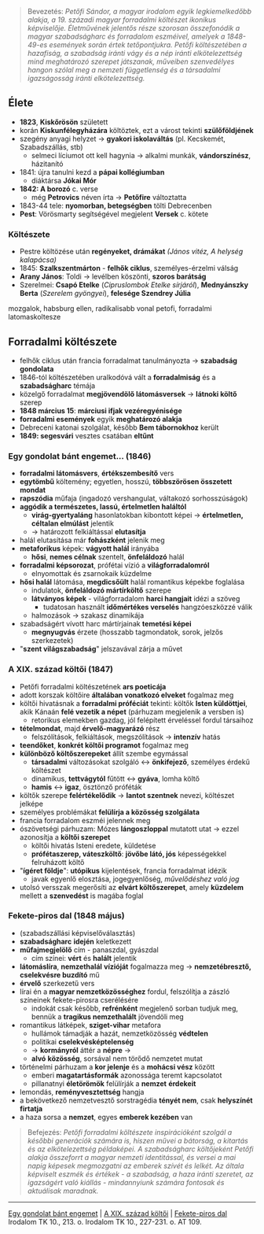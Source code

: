 > Bevezetés:
> *Petőfi Sándor, a magyar irodalom egyik legkiemelkedőbb alakja, a 19. századi magyar forradalmi költészet ikonikus képviselője. Életművének jelentős része szorosan összefonódik a magyar szabadságharc és forradalom eszméivel, amelyek a 1848-49-es események során értek tetőpontjukra. Petőfi költészetében a hazafiság, a szabadság iránti vágy és a nép iránti elkötelezettség mind meghatározó szerepet játszanak, műveiben szenvedélyes hangon szólal meg a nemzeti függetlenség és a társadalmi igazságosság iránti elkötelezettség.*
## Élete
- **1823**, **Kiskőrösön** született
- korán **Kiskunfélegyházára** költöztek, ezt a várost tekinti **szülőföldjének**
- szegény anyagi helyzet -> **gyakori iskolaváltás** (pl. Kecskemét, Szabadszállás, stb)
	- selmeci líciumot ott kell hagynia -> alkalmi munkák, **vándorszínész**, házitanító
- 1841: újra tanulni kezd a **pápai kollégiumban**
	- diáktársa **Jókai Mór**
- **1842: A borozó** c. verse
	- még **Petrovics** néven írta -> **Petőfire** változtatta 
- 1843-44 tele: **nyomorban, betegségben** tölti Debrecenben
- **Pest**: Vörösmarty segítségével megjelent **Versek** c. kötete
### Költészete
- Pestre költözése után **regényeket, drámákat** *(János vitéz, A helység kalapácsa)*
- 1845: **Szalkszentmárton** - **felhők ciklus**, személyes-érzelmi válság 
- **Arany János**: Toldi -> levélben köszönti, **szoros barátság**
- Szerelmei: **Csapó Etelke** (*Cipruslombok Etelke sírjáról*), **Mednyánszky Berta** (*Szerelem gyöngyei*), **felesége Szendrey Júlia**

mozgalok, habsburg ellen, radikalisabb vonal petofi, forradalmi latomaskoltesze
## Forradalmi költészete
- felhők ciklus után francia forradalmat tanulmányozta -> **szabadság gondolata**
- 1846-tól költészetében uralkodóvá vált a **forradalmiság** és a **szabadságharc** témája
- közelgő forradalmat **megjövendölő látomásversek** -> **látnoki költő** szerep
- **1848 március 15**: **márciusi ifjak vezéregyénisége**
- **forradalmi események** egyik **meghatározó alakja**
- Debreceni katonai szolgálat, később **Bem tábornokhoz** került
- **1849: segesvári** vesztes csatában **eltűnt**
### Egy gondolat bánt engemet... (1846)
- **forradalmi látomásvers**, **értékszembesítő** vers
- **egytömbű** költemény; egyetlen, hosszú, **többszörösen összetett mondat**
- **rapszódia** műfaja (ingadozó vershangulat, váltakozó sorhosszúságok)
- **aggódik a természetes, lassú, értelmetlen haláltól**
	- **virág-gyertyaláng** hasonlatokban kibontott képei -> **értelmetlen, céltalan elmúlást** jelentik
	- -> határozott felkiáltással **elutasítja**
- halál elutasítása már **fohászként** jelenik meg
- **metaforikus** képek: **vágyott halál** irányába
	- **hősi**, **nemes célnak** szentelt, **önfeláldozó** halál
- **forradalmi képsorozat**, prófétai vízió a **világforradalomról**
	- elnyomottak és zsarnokaik küzdelme
- **hősi halál** látomása, **megdicsőült** halál romantikus képekbe foglalása
	- indulatok, **önfeláldozó mártírköltő** szerepe
	- **látványos képek** - világforradalom **harci hangjait** idézi a szöveg
		- tudatosan használt **időmértékes verselés** hangzóeszközzé válik
	- halmozások -> szakasz dinamikája
- szabadságért vívott harc mártírjainak **temetési képei**
	- **megnyugvás** érzete (hosszabb tagmondatok, sorok, jelzős szerkezetek)
- "**szent világszabadság**" jelszavával zárja a művet
### A XIX. század költői (1847)
- Petőfi forradalmi költészetének **ars poeticája**
- adott korszak költőire **általában vonatkozó elveket** fogalmaz meg
- költői hivatásnak a **forradalmi próféciát** tekinti: költők **Isten küldöttjei**, akik Kánaán **felé vezetik a népet** (párhuzam megjelenik a versben is)
	- retorikus elemekben gazdag, jól felépített érveléssel fordul társaihoz
- **tételmondat**, majd **érvelő-magyarázó** rész
	- felszólítások, felkiáltások, megszólítások -> **intenzív** hatás
- **teendőket**, **konkrét költői programot** fogalmaz meg
- **különböző költőszerepeket** állít szembe egymással
	- **társadalmi** változásokat szolgáló <-> **önkifejező**, személyes érdekű költészet
	- dinamikus, **tettvágytól** fűtött <-> **gyáva**, lomha költő
	- **hamis** <-> **igaz**, ösztönző próféták
- költők szerepe **felértékelődik** -> **lantot szentnek** nevezi, költészet jelképe
- személyes problémákat **felülírja a közösség szolgálata**
- francia forradalom eszméi jelennek meg
- ószövetségi párhuzam: Mózes **lángoszloppal** mutatott utat -> ezzel azonosítja a **költői szerepet**
	- költői hivatás Isteni eredete, küldetése
	- **prófétaszerep, váteszköltő**: **jövőbe látó, jós** képességekkel felruházott költő
- "**ígéret földje**": **utópikus** kijelentések, francia forradalmat idézik
	- javak egyenlő elosztása, jogegyenlőség, *művelődéshez való jog*
- utolsó versszak megerősíti az **elvárt költőszerepet**, amely **küzdelem** mellett a **szenvedést** is magába foglal
### Fekete-piros dal (1848 május)
- (szabadszállási képviselőválasztás)
- **szabadságharc** **idején** keletkezett
- **műfajmegjelölő** cím - panaszdal, gyászdal
	- cím színei: **vért** és **halált** jelentik
- **látomáslíra**, **nemzethalál** **vízióját** fogalmazza meg -> **nemzetébresztő, cselekvésre buzdító** mű
- **érvelő** szerkezetű vers
- lírai én a **magyar nemzetközösséghez** fordul, felszólítja a zászló színeinek fekete-pirosra cserélésére
	- indokát csak később, **refrénként** megjelenő sorban tudjuk meg, bennük a **tragikus nemzethalált** jövendöli meg
- romantikus látképek, **sziget-vihar** metafora
	- hullámok támadják a hazát, nemzetközösség **védtelen**
	- politikai **cselekvésképtelenség** 
	- -> **kormányról** áttér a **népre** ->
	- **alvó** **közösség**, sorsával nem törődő nemzetet mutat
- történelmi párhuzam a **kor jelenje** és a **mohácsi vész** között
	- emberi **magatartásformák** azonossága teremt kapcsolatot
	- pillanatnyi **életörömök** felülírják a **nemzet** **érdekeit**
- lemondás, **reményvesztettség** hangja
- a bekövetkező nemzetvesztő sorstragédia **tényét nem**, csak **helyszínét firtatja**
- a haza sorsa a **nemzet**, egyes **emberek kezében** van
> Befejezés:
> *Petőfi forradalmi költészete inspirációként szolgál a későbbi generációk számára is, hiszen művei a bátorság, a kitartás és az elkötelezettség példaképei. A szabadságharc költőjeként Petőfi alakja összeforrt a magyar nemzeti identitással, és versei a mai napig képesek megmozgatni az emberek szívét és lelkét. Az általa képviselt eszmék és értékek - a szabadság, a haza iránti szeretet, az igazságért való kiállás - mindannyiunk számára fontosak és aktuálisak maradnak.*
---
[Egy gondolat bánt engemet](https://www.arcanum.com/hu/online-kiadvanyok/Verstar-verstar-otven-kolto-osszes-verse-2/petofi-sandor-DFB2/1846-EC68/egy-gondolat-bant-engemet-EFB8/) | [A XIX. század költői](https://www.arcanum.com/hu/online-kiadvanyok/Verstar-verstar-otven-kolto-osszes-verse-2/petofi-sandor-DFB2/1847-EFBB/a-xix-szazad-koltoi-EFF9/) | [Fekete-piros dal](https://www.arcanum.com/hu/online-kiadvanyok/Verstar-verstar-otven-kolto-osszes-verse-2/petofi-sandor-DFB2/1848-F625/fekete-piros-dal-F85E/)
Irodalom TK 10., 213. o.
Irodalom TK 10., 227-231. o.
AT 109.